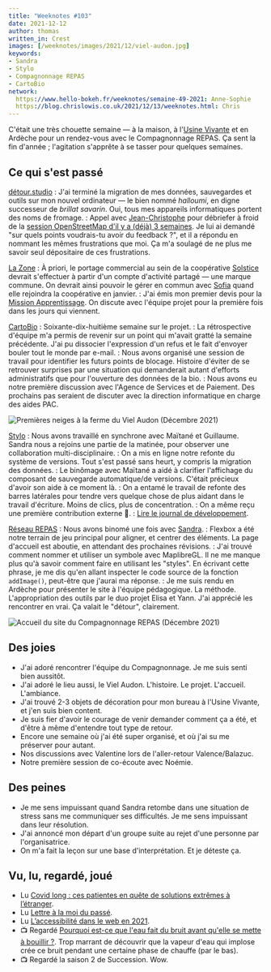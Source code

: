 ```yaml
---
title: "Weeknotes #103"
date: 2021-12-12
author: thomas
written_in: Crest
images: [/weeknotes/images/2021/12/viel-audon.jpg]
keywords:
- Sandra
- Stylo
- Compagnonnage REPAS
- CartoBio
network:
  https://www.hello-bokeh.fr/weeknotes/semaine-49-2021: Anne-Sophie
  https://blog.chrislowis.co.uk/2021/12/13/weeknotes.html: Chris
---
```


C'était une très chouette semaine — à la maison, à l'[Usine Vivante] et en Ardèche pour un rendez-vous avec le Compagnonnage REPAS. Ça sent la fin d'année ; l'agitation s'apprête à se tasser pour quelques semaines.

<!--more-->

## Ce qui s'est passé

[détour.studio]
: J'ai terminé la migration de mes données, sauvegardes et outils sur mon nouvel ordinateur — le bien nommé _halloumi_, en digne successeur de _brillat savarin_. Oui, tous mes appareils informatiques portent des noms de fromage.
: Appel avec [Jean-Christophe](https://www.apitux.com/) pour débriefer à froid de la [session OpenStreetMap d'il y a (déjà) 3 semaines](/weeknotes/100/). Je lui ai demandé "sur quels points voudrais-tu avoir du feedback ?", et il a répondu en nommant les mêmes frustrations que moi. Ça m'a soulagé de ne plus me savoir seul dépositaire de ces frustrations.

[La Zone]
: À priori, le portage commercial au sein de la coopérative [Solstice] devrait s'effectuer à partir d'un compte d'activité partagé — une marque commune. On devrait ainsi pouvoir le gérer en commun avec [Sofia] quand elle rejoindra la coopérative en janvier.
: J'ai émis mon premier devis pour la [Mission Apprentissage](https://beta.gouv.fr/startups/tdb-apprentissage.html). On discute avec l'équipe projet pour la première fois dans les jours qui viennent.

[CartoBio]
: Soixante-dix-huitième semaine sur le projet.
: La rétrospective d'équipe m'a permis de revenir sur un point qui m'avait gratté la semaine précédente. J'ai pu dissocier l'expression d'un refus et le fait d'envoyer bouler tout le monde par e-mail.
: Nous avons organisé une session de travail pour identifier les futurs points de blocage. Histoire d'éviter de se retrouver surprises par une situation qui demanderait autant d'efforts administratifs que pour l'ouverture des données de la bio.
: Nous avons eu notre première discussion avec l'Agence de Services et de Paiement. Des prochains pas seraient de discuter avec la direction informatique en charge des aides PAC.

![](/weeknotes/images/2021/12/viel-audon.jpg "Premières neiges à la ferme du Viel Audon (Décembre 2021)")

[Stylo]
: Nous avons travaillé en synchrone avec Maïtané et Guillaume. Sandra nous a rejoins une partie de la matinée, pour observer une collaboration multi-disciplinaire.
: On a mis en ligne notre refonte du système de versions. Tout s'est passé sans heurt, y compris la migration des données.
: Le binômage avec Maïtané a aidé à clarifier l'affichage du composant de sauvegarde automatique/de versions. C'était précieux d'avoir son aide à ce moment là.
: On a entamé le travail de refonte des barres latérales pour tendre vers quelque chose de plus aidant dans le travail d'écriture. Moins de clics, plus de concentration.
: On a même reçu une première contribution externe 🥲.
: [Lire le journal de développement](https://github.com/EcrituresNumeriques/stylo/blob/master/JOURNAL.md#mercredi-8-d%C3%A9cembre).

[Réseau REPAS]
: Nous avons binomé une fois avec [Sandra].
: Flexbox a été notre terrain de jeu principal pour aligner, et centrer des éléments. La page d'accueil est aboutie, en attendant des prochaines révisions.
: J'ai trouvé comment nommer et utiliser un symbole avec MaplibreGL. Il ne me manque plus qu'à savoir comment faire en utilisant les "styles". En écrivant cette phrase, je me dis qu'en allant inspecter le code source de la fonction `addImage()`, peut-être que j'aurai ma réponse.
: Je me suis rendu en Ardèche pour présenter le site à l'équipe pédagogique. La méthode. L'appropriation des outils par le duo projet Elisa et Yann. J'ai apprécié les rencontrer en vrai. Ça valait le "détour", clairement.

![](/weeknotes/images/2021/12/compa-home.jpg "Accueil du site du Compagnonnage REPAS (Décembre 2021)")

## Des joies

- J'ai adoré rencontrer l'équipe du Compagnonnage. Je me suis senti bien aussitôt.
- J'ai adoré le lieu aussi, le Viel Audon. L'histoire. Le projet. L'accueil. L'ambiance.
- J'ai trouvé 2-3 objets de décoration pour mon bureau à l'Usine Vivante, et j'en suis bien content.
- Je suis fier d'avoir le courage de venir demander comment ça a été, et d'être à même d'entendre tout type de retour.
- Encore une semaine où j'ai été super organisé, et où j'ai su me préserver pour autant.
- Nos discussions avec Valentine lors de l'aller-retour Valence/Balazuc.
- Notre première session de co-écoute avec Noémie.

## Des peines

- Je me sens impuissant quand Sandra retombe dans une situation de stress sans me communiquer ses difficultés. Je me sens impuissant dans leur résolution.
- J'ai annoncé mon départ d'un groupe suite au rejet d'une personne par l'organisatrice.
- On m'a fait la leçon sur une base d'interprétation. Et je déteste ça.

## Vu, lu, regardé, joué

- Lu [Covid long : ces patientes en quête de solutions extrêmes à l’étranger](https://www.mediapart.fr/journal/france/071221/covid-long-ces-patientes-en-quete-de-solutions-extremes-l-etranger).
- Lu [Lettre à la moi du passé](https://www.24joursdeweb.fr/2021/lettre-a-la-moi-du-passe/).
- Lu [L’accessibilité dans le web en 2021](https://blog.hello-bokeh.fr/2021/12/07/laccessibilite-dans-le-web-en-2021/).
- 📺 Regardé [Pourquoi est-ce que l'eau fait du bruit avant qu'elle se mette à bouillir ?](https://www.youtube.com/watch?v=ydJLyXYVvM8). Trop marrant de découvrir que la vapeur d'eau qui implose crée ce bruit pendant une certaine phase de chauffe (par le bas).
- 📺 Regardé la saison 2 de Succession. Wow.

[détour.studio]: /
[Solstice]: https://solstice.coop/
[Stylo]: https://github.com/EcrituresNumeriques/stylo
[CartoBio]: https://cartobio.org/
[Usine Vivante]: https://www.usinevivante.org
[La Zone]: http://la.zone
[YesWiki]: https://yeswiki.net
[NatureProgres]: http://np26.fr/
[Réseau REPAS]: http://www.reseaurepas.free.fr/

[Noémie]: https://noemiegirard.co
[Sandra]: https://sandrakpodar.net/
[Juliette]: https://twitter.com/ju_net01
[Sofia]: https://twitter.com/sofiaboulaarab
[Guillaume]: https://www.yuzutech.fr/
[Antoine]: https://www.quaternum.net/
[Yannick]: https://elsif.fr/
[Basile]: https://basilesimon.fr/
[Maïtané]: https://maiwann.net/
[Laurent]: https://cocotier.xyz/
[Audrey]: https://fr.linkedin.com/in/audreybramy

